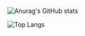 
![Anurag's GitHub stats](https://github-readme-stats.vercel.app/api?username=Mallhw&show_icons=true&theme=ambient_gradient )

![Top Langs](https://github-readme-stats.vercel.app/api/top-langs/?username=Mallhw&layout=compact&theme=ambient_gradient )


<!---
Mallhw/Mallhw is a ✨ special ✨ repository because its `README.md` (this file) appears on your GitHub profile.
You can click the Preview link to take a look at your changes.
--->
